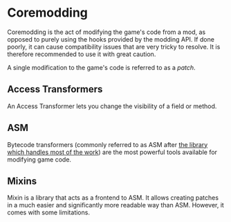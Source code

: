 # Coremodding

Coremodding is the act of modifying the game's code from a mod, as opposed to purely using the hooks provided by the modding API. If done poorly, it can cause compatibility issues that are very tricky to resolve. It is therefore recommended to use it with great caution.

A single modification to the game's code is referred to as a *patch*.

## Access Transformers

An Access Transformer lets you change the visibility of a field or method.

## ASM

Bytecode transformers (commonly referred to as ASM after [the library which handles most of the work](https://asm.ow2.io/)) are the most powerful tools available for modifying game code.

## Mixins

Mixin is a library that acts as a frontend to ASM. It allows creating patches in a much easier and significantly more readable way than ASM. However, it comes with some limitations.
